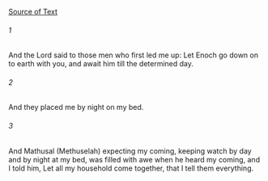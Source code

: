 [Source of Text](https://github.com/scrollmapper/bible_databases_deuterocanonical)

###### 1
And the Lord said to those men who first led me up: Let Enoch go down on to earth with you, and await him till the determined day.

###### 2
And they placed me by night on my bed.

###### 3
And Mathusal (Methuselah) expecting my coming, keeping watch by day and by night at my bed, was filled with awe when he heard my coming, and I told him, Let all my household come together, that I tell them everything.